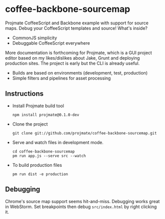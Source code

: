 # coffee-backbone-sourcemap

Projmate CoffeeScript and Backbone example with support for source maps.
Debug your CoffeeScript templates and source! What's inside?

* CommonJS simplicity
* Debuggable CoffeeScript everywhere


More documentation is forthcoming for Projmate, which is a GUI project editor
based on my likes/dislikes about Jake, Grunt and deploying production sites.
The project is early but the CLI is already useful.

* Builds are based on environments (development, test, production)
* Simple filters and pipelines for asset processing


## Instructions

*   Install Projmate build tool

        npm install projmate@0.1.0-dev

*   Clone the project

        git clone git://github.com/projmate/coffee-backbone-sourcemap.git

*   Serve and watch files in development mode.

        cd coffee-backbone-sourcemap
        pm run app.js --serve src --watch

*   To build production files

        pm run dist -e production


## Debugging

Chrome's source map support seems hit-and-miss. Debugging works great in
WebStorm. Set breakpoints then debug `src/index.html` by right clicking it.


